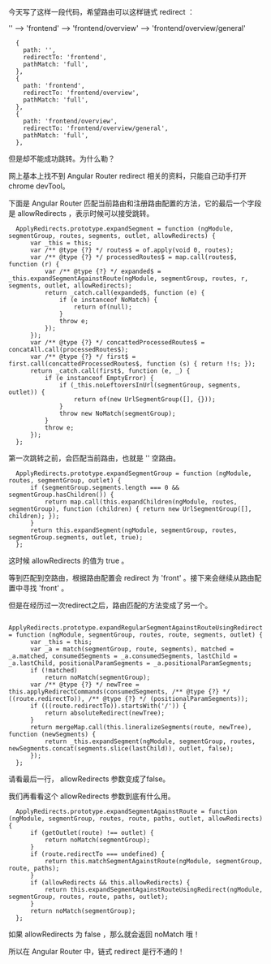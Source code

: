 今天写了这样一段代码，希望路由可以这样链式 redirect ：

'' --> 'frontend' --> 'frontend/overview' --> 'frontend/overview/general'

```
  {
    path: '',
    redirectTo: 'frontend',
    pathMatch: 'full',
  },
  {
    path: 'frontend',
    redirectTo: 'frontend/overview',
    pathMatch: 'full',
  },
  {
    path: 'frontend/overview',
    redirectTo: 'frontend/overview/general',
    pathMatch: 'full',
  },
```

但是却不能成功跳转。为什么勒？

网上基本上找不到 Angular Router redirect 相关的资料，只能自己动手打开 chrome devTool。

下面是 Angular Router 匹配当前路由和注册路由配置的方法，它的最后一个字段是 allowRedirects ，表示时候可以接受跳转。

```
  ApplyRedirects.prototype.expandSegment = function (ngModule, segmentGroup, routes, segments, outlet, allowRedirects) {
      var _this = this;
      var /** @type {?} */ routes$ = of.apply(void 0, routes);
      var /** @type {?} */ processedRoutes$ = map.call(routes$, function (r) {
          var /** @type {?} */ expanded$ = _this.expandSegmentAgainstRoute(ngModule, segmentGroup, routes, r, segments, outlet, allowRedirects);
          return _catch.call(expanded$, function (e) {
              if (e instanceof NoMatch) {
                  return of(null);
              }
              throw e;
          });
      });
      var /** @type {?} */ concattedProcessedRoutes$ = concatAll.call(processedRoutes$);
      var /** @type {?} */ first$ = first.call(concattedProcessedRoutes$, function (s) { return !!s; });
      return _catch.call(first$, function (e, _) {
          if (e instanceof EmptyError) {
              if (_this.noLeftoversInUrl(segmentGroup, segments, outlet)) {
                  return of(new UrlSegmentGroup([], {}));
              }
              throw new NoMatch(segmentGroup);
          }
          throw e;
      });
  };
```

第一次跳转之前，会匹配当前路由，也就是 '' 空路由。

```
  ApplyRedirects.prototype.expandSegmentGroup = function (ngModule, routes, segmentGroup, outlet) {
      if (segmentGroup.segments.length === 0 && segmentGroup.hasChildren()) {
          return map.call(this.expandChildren(ngModule, routes, segmentGroup), function (children) { return new UrlSegmentGroup([], children); });
      }
      return this.expandSegment(ngModule, segmentGroup, routes, segmentGroup.segments, outlet, true);
  };
```

这时候 allowRedirects 的值为 true 。

等到匹配到空路由，根据路由配置会 redirect 为 'front' 。接下来会继续从路由配置中寻找 'front' 。

但是在经历过一次redirect之后，路由匹配的方法变成了另一个。

```
  ApplyRedirects.prototype.expandRegularSegmentAgainstRouteUsingRedirect = function (ngModule, segmentGroup, routes, route, segments, outlet) {
      var _this = this;
      var _a = match(segmentGroup, route, segments), matched = _a.matched, consumedSegments = _a.consumedSegments, lastChild = _a.lastChild, positionalParamSegments = _a.positionalParamSegments;
      if (!matched)
          return noMatch(segmentGroup);
      var /** @type {?} */ newTree = this.applyRedirectCommands(consumedSegments, /** @type {?} */ ((route.redirectTo)), /** @type {?} */ (positionalParamSegments));
      if (((route.redirectTo)).startsWith('/')) {
          return absoluteRedirect(newTree);
      }
      return mergeMap.call(this.lineralizeSegments(route, newTree), function (newSegments) {
          return _this.expandSegment(ngModule, segmentGroup, routes, newSegments.concat(segments.slice(lastChild)), outlet, false);
      });
  };
```

请看最后一行， allowRedirects 参数变成了false。

我们再看看这个 allowRedirects 参数到底有什么用。

```
  ApplyRedirects.prototype.expandSegmentAgainstRoute = function (ngModule, segmentGroup, routes, route, paths, outlet, allowRedirects) {
      if (getOutlet(route) !== outlet) {
          return noMatch(segmentGroup);
      }
      if (route.redirectTo === undefined) {
          return this.matchSegmentAgainstRoute(ngModule, segmentGroup, route, paths);
      }
      if (allowRedirects && this.allowRedirects) {
          return this.expandSegmentAgainstRouteUsingRedirect(ngModule, segmentGroup, routes, route, paths, outlet);
      }
      return noMatch(segmentGroup);
  };
```

如果 allowRedirects 为 false ，那么就会返回 noMatch 哦！

所以在 Angular Router 中，链式 redirect 是行不通的！


